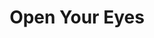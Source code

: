 ---
layout: gamepage
lang: "en"
title: "Open Your Eyes"

game: "The Game"
game-description: "<p>👁‍🗨 See the invisible<br>
👁‍🗨 Never run out of power<br>
👁‍🗨 Solve the puzzles<br>
👁‍🗨 Escape the maze</p><br>"

development: "The Development"
development-description: "<p>🧠 Made in <b>Unreal 4.27 blueprints</b><br>
🧠 <b>Half a semester</b> prototype<br>
🧠 Started with <b>two words</b><br>
🧠 Puzzles defined to always <b>use the main mechanic</b><br>
🧠 Lots of <b>level design to make puzzles interesting</b></p>"

cover_image: "/assets/OpenYourEyes/openyoureyes_cover.png"
background_image: "/assets/OpenYourEyes/openyoureyes_background.png"
background_color: "#615aed"

lang_links:
  it: "/it/projects/openyoureyes.html"
  en: "/en/projects/openyoureyes.html"

title-font: "/assets/OpenYourEyes/SuperDream.ttf"
text-font: "/assets/OpenYourEyes/OpenDyslexicAlta-Regular.otf"
game-color: "#6B4288"
title-color: "#8565A6"
text-color: "#3E1559"
button1-color: "#9371AE"
button2-color: "#8561A1"
text1-color: "#C9BDF2"
text2-color: "#C9BDF2"

gamePage: "https://ary-and-navy.itch.io/open-your-eyes"
download: "Download exe"
visitSite: "Open on Itch.io!"

gameName: "openyoureyes"

img1: "/assets/OpenYourEyes/img1.png"
img2: "/assets/OpenYourEyes/img2.png"
img3: "/assets/OpenYourEyes/img3.png"
img4: "/assets/OpenYourEyes/img4.png"
---